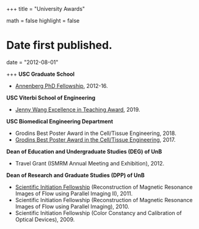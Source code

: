 +++
title = "University Awards"

math = false
highlight = false

# Date first published.
date = "2012-08-01"

+++
**USC Graduate School**

  * [Annenberg PhD Fellowship](http://graduateschool.usc.edu/fellowships/prospective-PhD-students/), 2012-16.

**USC Viterbi School of Engineering**

  * [Jenny Wang Excellence in Teaching Award](https://viterbigrad.usc.edu/jenny-wang-excellence-in-teaching-award/), 2019.

**USC Biomedical Engineering Department**

  * Grodins Best Poster Award in the Cell/Tissue Engineering, 2018.
  * [Grodins Best Poster Award in the Cell/Tissue Engineering](https://viterbischool.usc.edu/news/2017/05/fred-s-grodins-graduate-symposium-turns-21/), 2017.

**Dean of Education and Undergraduate Studies (DEG) of UnB**

  * Travel Grant (ISMRM Annual Meeting and Exhibition), 2012.

**Dean of Research and Graduate Studies (DPP) of UnB**

  * [Scientific Initiation Fellowship](http://proic.unb.br) (Reconstruction of Magnetic Resonance Images of Flow using Parallel Imaging II), 2011.
  * Scientific Initiation Fellowship (Reconstruction of Magnetic Resonance Images of Flow using Parallel Imaging), 2010.
  * Scientific Initiation Fellowship (Color Constancy and Calibration of Optical Devices), 2009.
